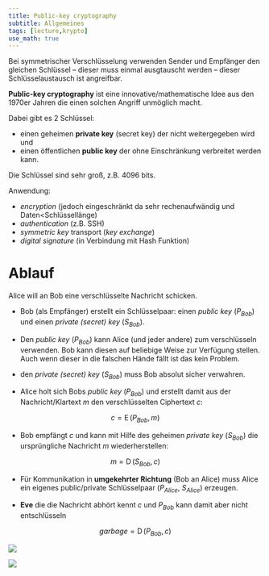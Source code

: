 ```yaml
---
title: Public-key cryptography
subtitle: Allgemeines
tags: [lecture,krypto]
use_math: true
---
```


Bei symmetrischer Verschlüsselung verwenden Sender und Empfänger den gleichen Schlüssel – dieser muss einmal ausgtauscht werden – dieser Schlüsselaustausch ist angreifbar.

**Public-key cryptography** ist eine innovative/mathematische Idee aus den 1970er Jahren die einen solchen Angriff unmöglich macht. 

Dabei gibt es 2 Schlüssel:

- einen geheimen **private key** (secret key) der nicht weitergegeben wird und
- einen öffentlichen **public key** der ohne Einschränkung verbreitet werden kann.

Die Schlüssel sind sehr groß, z.B. 4096 bits.


Anwendung:

- *encryption* (jedoch eingeschränkt da sehr rechenaufwändig und Daten<Schlüssellänge)
- *authentication* (z.B. SSH)
- *symmetric key* transport (*key exchange*)
- *digital signature* (in Verbindung mit Hash Funktion)



# Ablauf 

Alice will an Bob eine verschlüsselte Nachricht schicken.

- Bob (als Empfänger) erstellt ein Schlüsselpaar: einen *public key* ($P_{Bob}$) und einen *private (secret) key* ($S_{Bob}$).
- Den *public key* ($P_{Bob}$) kann Alice (und jeder andere) zum verschlüsseln verwenden. Bob kann diesen auf beliebige Weise zur Verfügung stellen. Auch wenn dieser in die falschen Hände fällt ist das kein Problem.
- den *private (secret) key* ($S_{Bob}$) muss Bob absolut sicher verwahren.

- Alice holt sich Bobs *public key* ($P_{Bob}$) und erstellt damit aus der Nachricht/Klartext $m$ den verschlüsselten Ciphertext $c$:

$$
c=\operatorname{E}(P_{Bob},m)
$$



- Bob empfängt $c$ und kann mit Hilfe des geheimen *private key* ($S_{Bob}$) die ursprüngliche Nachricht $m$ wiederherstellen:

$$
m=\operatorname{D}(S_{Bob},c)
$$

- Für Kommunikation in **umgekehrter Richtung** (Bob an Alice) muss Alice ein eigenes public/private Schlüsselpaar ($P_{Alice}$, $S_{Alice}$) erzeugen.

- **Eve** die die Nachricht abhört kennt $c$ und $P_{Bob}$ kann damit aber nicht entschlüsseln

$$
garbage=\operatorname{D}(P_{Bob},c)
$$







![](fig/public.jpg)

![](fig/overv03.png)



